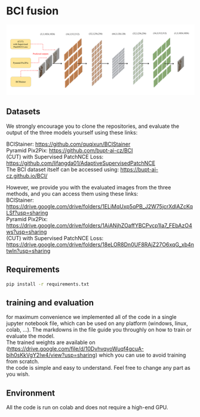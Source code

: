 # BCI fusion
![model illustration](./illustration.png)
## Datasets

We strongly encourage you to clone the repositories, and evaluate the output of the three models yourself using these links:  

BCIStainer: https://github.com/quqixun/BCIStainer  
Pyramid Pix2Pix: https://github.com/bupt-ai-cz/BCI  
(CUT) with Supervised PatchNCE Loss: https://github.com/lifangda01/AdaptiveSupervisedPatchNCE  
The BCI dataset itself can be accessed using: https://bupt-ai-cz.github.io/BCI/

However, we provide you with the evaluated images from the three methods, and you can access them using these links:  
BCIStainer: https://drive.google.com/drive/folders/1ELjMqUxp5qPB_J2W75jcrXdlAZcKqLSf?usp=sharing  
Pyramid Pix2Pix: https://drive.google.com/drive/folders/1AiANjhZOaffYBCPvcp1Ia7_FEbAzO4ws?usp=sharing  
(CUT) with Supervised PatchNCE Loss: https://drive.google.com/drive/folders/18eLOR8Dn0UF8RAjZ27O6xqG_xb4ntwln?usp=sharing  

## Requirements

```bash
pip install -r requirements.txt
```
## training and evaluation
for maximum convenience we implemented all of the code in a single jupyter notebook file, which can be used on any platform (windows, linux, colab, ...). The markdowns in the file guide you throughly on how to train or evaluate the model.  
The trained weights are available on (https://drive.google.com/file/d/10DvhvqvoWuqf4gcuA-bjh0sKkVgY2Iw4/view?usp=sharing) which you can use to avoid training from scratch.  
the code is simple and easy to understand. Feel free to change any part as you wish.  

## Environment

All the code is run on colab and does not require a high-end GPU.




